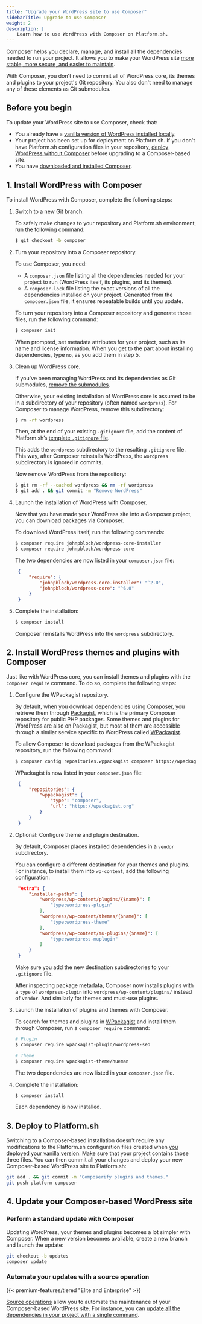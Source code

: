 ```yaml
---
title: "Upgrade your WordPress site to use Composer"
sidebarTitle: Upgrade to use Composer
weight: 2
description: |
    Learn how to use WordPress with Composer on Platform.sh.
---
```


Composer helps you declare, manage, and install all the dependencies needed to run your project.
It allows you to make your WordPress site [more stable, more secure, and easier to maintain](./_index.md).

With Composer, you don't need to commit all of WordPress core, its themes and plugins to your project's Git repository. 
You also don't need to manage any of these elements as Git submodules. 

## Before you begin

To update your WordPress site to use Composer, check that:

- You already have a [vanilla version of WordPress installed locally](../vanilla/_index.md).
- Your project has been set up for deployment on Platform.sh.
  If you don't have Platform.sh configuration files in your repository,
  [deploy WordPress without Composer](../vanilla/_index.md) before upgrading to a Composer-based site.
- You have [downloaded and installed Composer](https://getcomposer.org/download/).

## 1. Install WordPress with Composer

To install WordPress with Composer, complete the following steps:

1. Switch to a new Git branch.
    
   To safely make changes to your repository and Platform.sh environment, run the following command:

   ```bash
   $ git checkout -b composer
   ```

2. Turn your repository into a Composer repository.

   To use Composer, you need:

   - A `composer.json` file listing all the dependencies needed for your project to run 
     (WordPress itself, its plugins, and its themes).
   - A `composer.lock` file listing the exact versions of all the dependencies installed on your project.
     Generated from the `composer.json` file, it ensures repeatable builds until you update.

   To turn your repository into a Composer repository and generate those files, run the following command:

   ```bash
   $ composer init
   ```

   When prompted, set metadata attributes for your project, 
   such as its name and license information.
   When you get to the part about installing dependencies, type `no`, 
   as you add them in step 5.

3. Clean up WordPress core.

   If you've been managing WordPress and its dependencies as Git submodules, [remove the submodules](../../../development/submodules.md#remove-submodules).

   Otherwise, your existing installation of WordPress core is assumed to be in a subdirectory of your repository (often named `wordpress`).
   For Composer to manage WordPress, remove this subdirectory: 

   ```bash
   $ rm -rf wordpress
   ```

   Then, at the end of your existing `.gitignore` file,
   add the content of Platform.sh’s [template `.gitignore` file](https://github.com/platformsh-templates/wordpress-composer/blob/master/.gitignore). 

   This adds the `wordpress` subdirectory to the resulting `.gitignore` file. 
   This way, after Composer reinstalls WordPress, the `wordpress` subdirectory is ignored in commits.
    
   Now remove WordPress from the repository:

   ```bash
   $ git rm -rf --cached wordpress && rm -rf wordpress
   $ git add . && git commit -m "Remove WordPress"
   ```

4. Launch the installation of WordPress with Composer.

   Now that you have made your WordPress site into a Composer project, you can download packages via Composer.
   
   To download WordPress itself, run the following commands:

   ```bash
   $ composer require johnpbloch/wordpress-core-installer
   $ composer require johnpbloch/wordpress-core
   ```

   The two dependencies are now listed in your `composer.json` file:

   ```json
    {
        "require": {
            "johnpbloch/wordpress-core-installer": "^2.0",
            "johnpbloch/wordpress-core": "^6.0"
        }
    }
   ```

5. Complete the installation:
    
   ```bash
   $ composer install
   ```
     
   Composer reinstalls WordPress into the `wordpress` subdirectory.

## 2. Install WordPress themes and plugins with Composer

Just like with WordPress core, you can install themes and plugins with the `composer require` command.
To do so, complete the following steps:

1. Configure the WPackagist repository.

   By default, when you download dependencies using Composer, you retrieve them through [Packagist](https://packagist.org),
   which is the primary Composer repository for public PHP packages.
   Some themes and plugins for WordPress are also on Packagist,
   but most of them are accessible through a similar service specific to WordPress called [WPackagist](https://wpackagist.org). 

   To allow Composer to download packages from the WPackagist repository, run the following command: 

   ```bash
   $ composer config repositories.wppackagist composer https://wpackagist.org
   ```

   WPackagist is now listed in your `composer.json` file:

   ```json
    {
        "repositories": {
            "wppackagist": {
                "type": "composer",
                "url": "https://wpackagist.org"
            }
        }
    }
   ```

2. Optional: Configure theme and plugin destination.

   By default, Composer places installed dependencies in a `vendor` subdirectory.

   You can configure a different destination for your themes and plugins.
   For instance, to install them into `wp-content`, add the following configuration:

   ```json {location="composer.json"}
    "extra": {
        "installer-paths": {
            "wordpress/wp-content/plugins/{$name}": [
                "type:wordpress-plugin"
            ],
            "wordpress/wp-content/themes/{$name}": [
                "type:wordpress-theme"
            ],
            "wordpress/wp-content/mu-plugins/{$name}": [
                "type:wordpress-muplugin"
            ]
        }
    }
   ```
   
   Make sure you add the new destination subdirectories to your `.gitignore` file.

   After inspecting package metadata, Composer now installs plugins with a `type` of `wordpress-plugin` into `wordpress/wp-content/plugins/` instead of `vendor`.
   And similarly for themes and must-use plugins.


3. Launch the installation of plugins and themes with Composer.

   To search for themes and plugins in [WPackagist](https://wpackagist.org) and install them through Composer, run a `composer require` command:

   ```bash
   # Plugin
   $ composer require wpackagist-plugin/wordpress-seo

   # Theme
   $ composer require wpackagist-theme/hueman
   ```

   The two dependencies are now listed in your `composer.json` file.

4. Complete the installation:
    
   ```bash
   $ composer install 
   ````

   Each dependency is now installed.


## 3. Deploy to Platform.sh

Switching to a Composer-based installation doesn't require any modifications to the Platform.sh configuration files 
created when [you deployed your vanilla version](../vanilla/_index.md). 
Make sure that your project contains those three files. 
You can then commit all your changes 
and deploy your new Composer-based WordPress site to Platform.sh:

```bash
git add . && git commit -m "Composerify plugins and themes."
git push platform composer
```

## 4. Update your Composer-based WordPress site

### Perform a standard update with Composer

Updating WordPress, your themes and plugins becomes a lot simpler with Composer. 
When a new version becomes available, create a new branch and launch the update:

```bash
git checkout -b updates
composer update
```

### Automate your updates with a source operation

{{< premium-features/tiered "Elite and Enterprise" >}}

[Source operations](../../../create-apps/source-operations.md) allow you to automate the maintenance of your Composer-based WordPress site. 
For instance, you can [update all the dependencies in your project with a single command](../../../tutorials/dependency-updates.md).